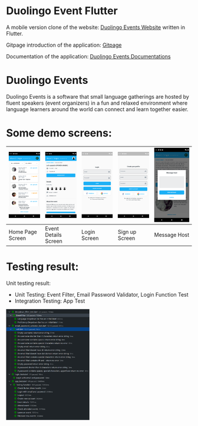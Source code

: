 # Duolingo Event Flutter

A mobile version clone of the website: [Duolingo Events Website](https://events.duolingo.com/) written in Flutter.

Gitpage introduction of the application: [Gitpage](https://nguyenquan123vn.github.io/duolingo_event_flutter/)

Documentation of the application: [Duolingo Events Documentations](https://docs.google.com/document/d/118CK0JdzjU-NheT0sCFwnEEecE2gcJLuLZs-H3Q19aM/)


# Duolingo Events
Duolingo Events is a software that small language gatherings are hosted by fluent speakers (event organizers) in a fun and relaxed environment where language learners around the world can connect and learn together easier.

# Some demo screens:
| <img src="https://github.com/nguyenquan123vn/duolingo_event_flutter/blob/master/assets/Screenshot/Home.png" width="200"> | <img src="https://github.com/nguyenquan123vn/duolingo_event_flutter/blob/master/assets/Screenshot/EventDetail.png" width="200"> | <img src="https://github.com/nguyenquan123vn/duolingo_event_flutter/blob/master/assets/Screenshot/Login.png" width="200"> | <img src="https://github.com/nguyenquan123vn/duolingo_event_flutter/blob/master/assets/Screenshot/SignUp.png" width="200"> | <img src="https://github.com/nguyenquan123vn/duolingo_event_flutter/blob/master/assets/Screenshot/Modal.png" width="200"> |
| --- | --- | --- | --- | --- |
| Home Page Screen | Event Details Screen | Login Screen | Sign up Screen | Message Host |

# Testing result:
Unit testing result:

*   Unit Testing: Event Filter, Email Password Validator, Login Function Test
*   Integration Testing: App Test

<img src="https://github.com/nguyenquan123vn/duolingo_event_flutter/blob/master/assets/Screenshot/testing_pass.PNG" witdth="350" height="300">


